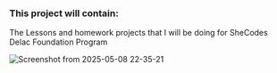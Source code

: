 ### This project will contain:

The Lessons and homework projects that I will be doing for SheCodes Delac Foundation Program

![Screenshot from 2025-05-08 22-35-21](https://github.com/user-attachments/assets/b4e69a26-758a-4d0c-acc8-5414809d91b6)
